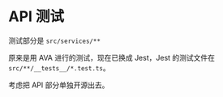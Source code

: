 # API 测试

测试部分是 `src/services/**`

原来是用 AVA 进行的测试，现在已换成 Jest，Jest 的测试文件在 `src/**/__tests__/*.test.ts`。

考虑把 API 部分单独开源出去。